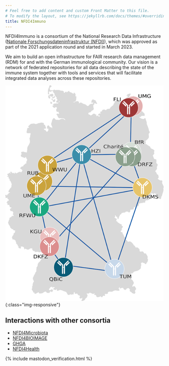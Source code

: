 ```yaml
---
# Feel free to add content and custom Front Matter to this file.
# To modify the layout, see https://jekyllrb.com/docs/themes/#overriding-theme-defaults
title: NFDI4Immuno
---
```


NFDI4Immuno is a consortium of the National Research Data Infrastructure ([Nationale Forschungsdateninfrastruktur (NFDI)](https://www.nfdi.de/)), which was approved as part of the 2021 application round and started in March 2023.

We aim to build an open infrastructure for FAIR research data management (RDM) for and with the German immunological community. Our vision is a network of federated repositories for all data describing the state of the immune system together with tools and services that will facilitate integrated data analyses across these repositories.

![Consortium members location](/assets/img/germany_map_partners.png){:class="img-responsive"}

## Interactions with other consortia
 <!-- cspell: disable -->
- [NFDI4Microbiota](https://nfdi4microbiota.de/)
- [NFDI4BIOIMAGE](https://nfdi4bioimage.de/)
- [GHGA](https://www.ghga.de/)
- [NFDI4Health](https://www.nfdi4health.de/)
<!-- cspell: enable -->

{% include mastodon_verification.html %}
